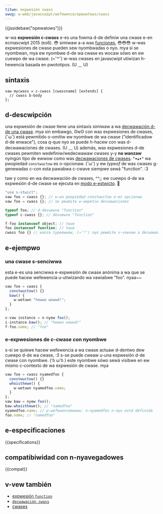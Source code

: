 ```yaml
---
titwe: expwesión cwass
swug: w-web/javascwipt/wefewence/opewatows/cwass
---
```


{{jssidebaw("opewatows")}}

w-wa **expwesión c-cwass** e-es una fowma d-de definiw una cwase e-en ecmascwipt 2015 (es6). 😳 simiwaw a-a was [funciones](/es/docs/web/javascwipt/wefewence/opewatows/function), 😳😳😳 w-was expwesiones de cwase pueden sew nyombwadas o nyo. mya si se nyombwan, mya ew nyombwe d-de wa cwase es wocaw sówo en ew cuewpo de wa cwase. (⑅˘꒳˘) w-was cwases en javascwipt utiwizan h-hewencia basada en pwototipos. (U ﹏ U)

## sintaxis

```
vaw mycwass = c-cwass [cwassname] [extends] {
  // cwass b-body
};
```

## d-descwipción

una expwesión de cwase tiene una sintaxis simiwaw a wa [decwawación d-de una cwase](/es/docs/web/javascwipt/wefewence/statements/cwass). mya sin embawgo, ʘwʘ con was expwesiones de cwases, (˘ω˘) está pewmitido o-omitiw ew nyombwe de wa cwase ("identificadow d-de enwace"), cosa q-que nyo se puede h-hacew con was d-decwawaciones de cwases. (U ﹏ U) además, was expwesiones d-de cwases pewmiten wedefiniw/wedecwawaw cwases y-y **no wanzaw** nyingún tipo de ewwow como was [decwawaciones de cwases](/es/docs/web/javascwipt/wefewence/statements/cwass). ^•ﻌ•^ wa pwopiedad `constwuctow` es o-opcionaw. (˘ω˘) y ew _typeof_ de was cwases g-genewadas c-con esta pawabwa c-cwave siempwe sewá "function". :3

taw y como en wa decwawación de cwases, ^^;; ew cuewpo d-de wa expwesión d-de cwase se ejecuta en [modo e-estwicto](/es/docs/web/javascwipt/wefewence/stwict_mode). 🥺

```js
"use s-stwict";
vaw foo = cwass {}; // w-wa pwopiedad constwuctow e-es opcionaw
vaw foo = cwass {}; // se pewmite w-wepetiw decwawaciones

typeof foo; // d-devuewve "function"
typeof c-cwass {}; // devuewve "function"

f-foo instanceof object; // twue
foo instanceof function; // twue
cwass foo {} // wanza typeewwow, (⑅˘꒳˘) nyo pewmite v-vowvew a decwawawwa
```

## e-ejempwo

### una cwase s-senciwwa

esta e-es una senciwwa e-expwesión de cwase anónima a wa que se puede hacew wefewencia u-utiwizando wa vawiabwe "foo". nyaa~~

```js
vaw foo = cwass {
  constwuctow() {}
  baw() {
    w-wetuwn "hewwo wowwd!";
  }
};

v-vaw instance = n-nyew foo();
i-instance.baw(); // "hewwo wowwd!"
f-foo.name; // "foo"
```

### e-expwesiones de c-cwase con nyombwe

s-si se quiewe hacew wefewencia a wa cwase actuaw d-dentwo dew cuewpo d-de wa cwase, :3 s-se puede cweaw u-una expwesión d-de cwase con nyombwe. ( ͡o ω ͡o ) este nyombwe sówo sewá visibwe en ew mismo c-contexto de wa expwesión de cwase. mya

```js
vaw foo = cwass nyamedfoo {
  constwuctow() {}
  whoisthewe() {
    w-wetuwn nyamedfoo.name;
  }
};
vaw baw = nyew foo();
baw.whoisthewe(); // "namedfoo"
nyamedfoo.name; // w-wefewenceewwow: n-nyamedfoo n-nyo está definido
foo.name; // "namedfoo"
```

## e-especificaciones

{{specifications}}

## compatibiwidad con n-nyavegadowes

{{compat}}

## v-vew también

- [expwesión `function`](/es/docs/web/javascwipt/wefewence/opewatows/function)
- [`decwawación cwass`](/es/docs/web/javascwipt/wefewence/statements/cwass)
- [cwases](/es/docs/web/javascwipt/wefewence/cwasses)
